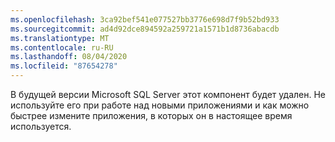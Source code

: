 ```yaml
---
ms.openlocfilehash: 3ca92bef541e077527bb3776e698d7f9b52bd933
ms.sourcegitcommit: ad4d92dce894592a259721a1571b1d8736abacdb
ms.translationtype: MT
ms.contentlocale: ru-RU
ms.lasthandoff: 08/04/2020
ms.locfileid: "87654278"
---
```

В будущей версии Microsoft SQL Server этот компонент будет удален. Не используйте его при работе над новыми приложениями и как можно быстрее измените приложения, в которых он в настоящее время используется.
